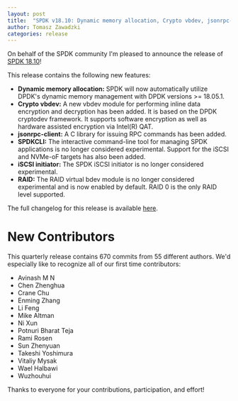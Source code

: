 ```yaml
---
layout: post
title:  "SPDK v18.10: Dynamic memory allocation, Crypto vbdev, jsonrpc-client, SPDKCLI iSCSI and NVMe-oF support"
author: Tomasz Zawadzki
categories: release
---
```


On behalf of the SPDK community I'm pleased to announce the release of [SPDK 18.10](https://github.com/spdk/spdk/releases/tag/v18.10)!

This release contains the following new features:

- **Dynamic memory allocation:** SPDK will now automatically utilize DPDK's dynamic memory management with DPDK versions >= 18.05.1.
- **Crypto vbdev:** A new vbdev module for performing inline data encryption and decryption has been added. It is based on the DPDK cryptodev framework. It supports software encryption as well as hardware assisted encryption via Intel(R) QAT.
- **jsonrpc-client:** A C library for issuing RPC commands has been added.
- **SPDKCLI:** The interactive command-line tool for managing SPDK applications is no longer considered experimental. Support for the iSCSI and NVMe-oF targets has also been added.
- **iSCSI initiator:** The SPDK iSCSI initiator is no longer considered experimental.
- **RAID:** The RAID virtual bdev module is no longer considered experimental and is now enabled by default. RAID 0 is the only RAID level supported.

The full changelog for this release is available [here](https://github.com/spdk/spdk/releases/tag/v18.10).

# New Contributors

This quarterly release contains 670 commits from 55 different authors. We'd especially like to recognize all of our first time contributors:

- Avinash M N
- Chen Zhenghua
- Crane Chu
- Enming Zhang
- Li Feng
- Mike Altman
- Ni Xun
- Potnuri Bharat Teja
- Rami Rosen
- Sun Zhenyuan
- Takeshi Yoshimura
- Vitaliy Mysak
- Wael Halbawi
- Wuzhouhui

Thanks to everyone for your contributions, participation, and effort!
